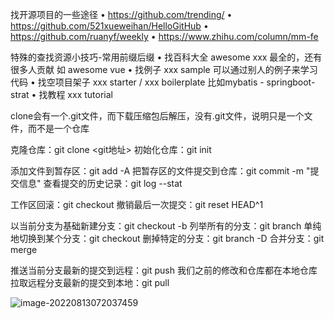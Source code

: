 找开源项目的一些途径
• https://github.com/trending/
• https://github.com/521xueweihan/HelloGitHub
• https://github.com/ruanyf/weekly
• https://www.zhihu.com/column/mm-fe

特殊的查找资源小技巧-常用前缀后缀 
• 找百科大全 awesome xxx          最全的，还有很多人贡献   如 awesome vue
• 找例子 xxx sample					 可以通过别人的例子来学习代码
• 找空项目架子 xxx starter / xxx boilerplate     比如mybatis - springboot-strat
• 找教程  xxx tutorial

clone会有一个.git文件，而下载压缩包后解压，没有.git文件，说明只是一个文件，而不是一个仓库

克隆仓库：git clone <git地址>
初始化仓库：git init 

添加文件到暂存区：git add -A
把暂存区的文件提交到仓库：git commit -m "提交信息"
查看提交的历史记录：git log --stat

工作区回滚：git checkout <filename>
撤销最后一次提交：git reset HEAD^1

以当前分支为基础新建分支：git checkout -b <branchname>
列举所有的分支：git branch
单纯地切换到某个分支：git checkout <branchname>
删掉特定的分支：git branch -D <branchname>
合并分支：git merge <branchname>

推送当前分支最新的提交到远程：git push  我们之前的修改和仓库都在本地仓库
拉取远程分支最新的提交到本地：git pull

![image-20220813072037459](C:\Users\Administrator\AppData\Roaming\Typora\typora-user-images\image-20220813072037459.png)

